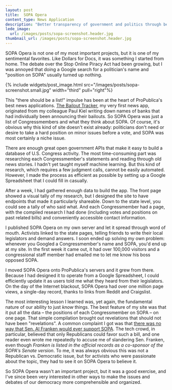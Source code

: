 ```yaml
---
layout: post
title:  SOPA Opera
content_type: News Application
description: "Better transparency of government and politics through better interfaces"
lede_image:
  url: /images/posts/sopa-screenshot.header.jpg
thumbnail_url: /images/posts/sopa-screenshot.header.jpg
---
```




SOPA Opera is not one of my most important projects, but it is one of my sentimental favorites. Like Dollars for Docs, it
was something I started from home. The debate over the Stop Online Piracy Act had been growing, but I was 
annoyed that doing a Google search for a politician's name and "position on SOPA" usually turned up nothing.


{% include widgets/post_image.html src="/images/posts/sopa-screenshot.small.jpg" width="third" pull="right"%}



This "there should be a list!" impulse has been at the heart of ProPublica's best news applications. [The Bailout Tracker](http://projects.propublica.org/bailout), 
my very first news app, originated from my colleague Paul Kiel writing down names of banks that had individually been announcing their
bailouts. So SOPA Opera was just a list of Congressmembers and what they think about SOPA. Of course, it's obvious why 
this kind of site doesn't exist already: politicians don't need or desire to take a hard position on minor issues before a vote, and SOPA was 
most certainly a niche issue.

There are enough great open government APIs that make it easy to build a database of U.S. Congress activity. 
The most time-consuming part was researching each Congressmember's statements and reading through old news stories. I hadn't yet 
taught myself machine learning. But this kind of research, which requires a few judgment calls, cannot be easily automated. However, I made the 
process as efficient as possible by setting up a Google Spreadsheet that I could fill in casually.

After a week, I had gathered enough data to build the app. The front page showed a visual tally of my research, but 
I designed the site to have endpoints that made it particularly shareable. Down to the state level, you could see a tally of who said what.
And each Congressmember had a page, with the compiled research I had done (including votes and positions on past related bills) and 
conveniently accessible contact information.

I published SOPA Opera on my own server and let it spread through word of mouth. Activists linked to the state pages, telling friends 
to write their local legislators and demand answers. I soon ended up solving my own problem: whenever you Googled a Congressmember's name 
and SOPA, you'd end up at my site. In the first week it came out, it had over 100,000 visitors and a congressional staff member had
emailed me to let me know his boss opposed SOPA.

I moved SOPA Opera onto ProPublica's servers and it grew from there. Because I had designed it to operate from a Google Spreadsheet, I could
efficiently update it as users told me what they heard from their legislators. On the day of the Internet blackout, SOPA Opera had 
over one million page views, a single-day record, thanks to links from Reddit and Craigslist.

The most interesting lesson I learned was, yet again, the fundamental nature of our ability to just *know* things. The best feature
of my site was that it put all the data &ndash; the positions of each Congressmember on SOPA &ndash; on one page. That simple compilation 
brought out revelations that should not have been "revelations". A common complaint I got was that [there was no way that Sen. Al Franken 
would ever support SOPA](http://projects.propublica.org/sopa/F000457.html). The tech crowd, in particular, believed that only Republicans could favor such a bill, and one reader even 
wrote me repeatedly to accuse me of slandering Sen. Franken, even though *Franken is listed in the official records as a co-sponsor of the 
SOPA's Senate version*. To me, it was always obvious this was not a Republican vs. Democratic issue, but for activists who were passionate
about the topic, they had to see it on SOPA Opera to believe it. 

So SOPA Opera wasn't an important project, but it was a good exercise, and I've since been very interested in other ways to make the 
issues and debates of our democracy more comprehensible and organized.
